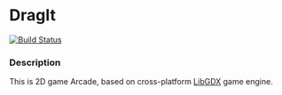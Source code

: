 # DragIt

[![Build Status](https://travis-ci.org/5LICK/DragIt.svg?branch=master)](https://travis-ci.org/5LICK/DragIt)

### Description
This is 2D game Arcade, based on cross-platform [LibGDX](https://libgdx.badlogicgames.com/) game engine.

